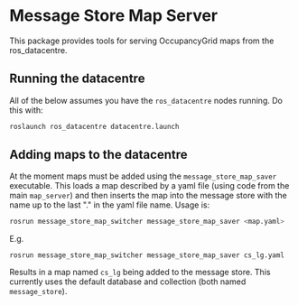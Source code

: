 # Message Store Map Server

This package provides tools for serving OccupancyGrid maps from the ros_datacentre. 

## Running the datacentre

All of the below assumes you have the `ros_datacentre` nodes running. Do this with:

```bash
roslaunch ros_datacentre datacentre.launch 
```

## Adding maps to the datacentre

At the moment maps must be added using the `message_store_map_saver` executable. This loads a map described by a yaml file (using code from the main `map_server`) and then inserts the map into the message store with the name up to the last "." in the yaml file name. Usage is:

```bash
rosrun message_store_map_switcher message_store_map_saver <map.yaml>
```

E.g. 
```
rosrun message_store_map_switcher message_store_map_saver cs_lg.yaml
```

Results in a map named `cs_lg` being added to the message store. This currently uses the default database and collection (both named `message_store`).